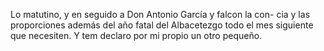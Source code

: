 Lo matutino, y en seguido a Don Antonio García y falcon la con- cia y las proporciones además del año fatal del Albacetezgo todo el mes siguiente que necesiten. Y tem declaro por mi propio un otro pequeño.